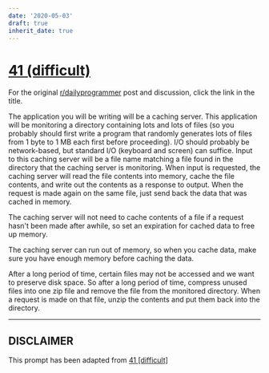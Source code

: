 ```yaml
---
date: '2020-05-03'
draft: true
inherit_date: true
---
```


# [41 (difficult)](https://www.reddit.com/r/dailyprogrammer/comments/shqs1/4192012_challenge_41_difficult/)

For the original [r/dailyprogrammer](https://www.reddit.com/r/dailyprogrammer/) post and discussion, click the link in the title.

The application you will be writing will be a caching server.  This application will be monitoring a directory containing lots and lots of files (so you probably should first write a program that randomly generates lots of files from 1 byte to 1 MB each first before proceeding).  I/O should probably be network-based, but standard I/O (keyboard and screen) can suffice.  Input to this caching server will be a file name matching a file found in the directory that the caching server is monitoring.  When input is requested, the caching server will read the file contents into memory, cache the file contents, and write out the contents as a response to output.  When the request is made again on the same file, just send back the data that was cached in memory.  

The caching server will not need to cache contents of a file if a request hasn't been made after awhile, so set an expiration for cached data to free up memory.

The caching server can run out of memory, so when you cache data, make sure you have enough memory before caching the data.  

After a long period of time, certain files may not be accessed and we want to preserve disk space.  So after a long period of time, compress unused files into one zip file and remove the file from the monitored directory.  When a request is made on that file, unzip the contents and put them back into the directory.


----
## **DISCLAIMER**
This prompt has been adapted from [41 [difficult]](https://www.reddit.com/r/dailyprogrammer/comments/shqs1/4192012_challenge_41_difficult/
)
